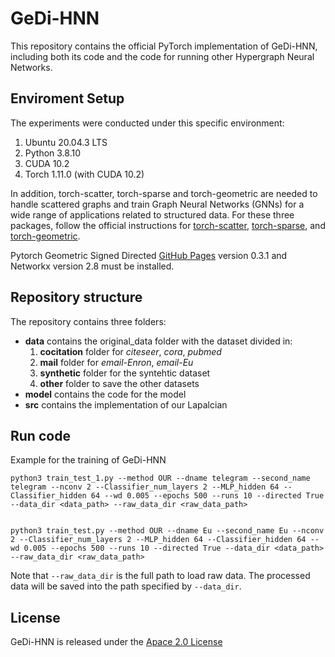 # GeDi-HNN

This repository contains the official PyTorch implementation of GeDi-HNN, including both its code and the code for running other Hypergraph Neural Networks.

## Enviroment Setup
The experiments were conducted under this specific environment:

1. Ubuntu 20.04.3 LTS
2. Python 3.8.10
3. CUDA 10.2
4. Torch 1.11.0 (with CUDA 10.2)


In addition, torch-scatter, torch-sparse and torch-geometric are needed to handle scattered graphs and train Graph Neural Networks (GNNs) for a wide range of applications related to structured data. For these three packages, follow the official instructions for [torch-scatter](https://github.com/rusty1s/pytorch_scatter), [torch-sparse](https://github.com/rusty1s/pytorch_sparse), and [torch-geometric](https://pytorch-geometric.readthedocs.io/en/latest/notes/installation.html).

Pytorch Geometric Signed Directed [GitHub Pages](https://github.com/SherylHYX/pytorch_geometric_signed_directed) version 0.3.1 and Networkx version 2.8 must be installed.

## Repository structure

The repository contains three folders:
- **data** contains the original_data folder with the dataset divided in:
   1. **cocitation** folder for *citeseer*, *cora*, *pubmed*
   2. **mail** folder for *email-Enron*, *email-Eu*
   3. **synthetic** folder for the syntehtic dataset
   4. **other** folder to save the other datasets
- **model** contains the code for the model
- **src** contains the implementation of our Lapalcian

## Run code

Example for the training of GeDi-HNN

```
python3 train_test_1.py --method OUR --dname telegram --second_name telegram --nconv 2 --Classifier_num_layers 2 --MLP_hidden 64 --Classifier_hidden 64 --wd 0.005 --epochs 500 --runs 10 --directed True --data_dir <data_path> --raw_data_dir <raw_data_path>


python3 train_test.py --method OUR --dname Eu --second_name Eu --nconv 2 --Classifier_num_layers 2 --MLP_hidden 64 --Classifier_hidden 64 --wd 0.005 --epochs 500 --runs 10 --directed True --data_dir <data_path> --raw_data_dir <raw_data_path>
```

Note that ```--raw_data_dir``` is the full path to load raw data. The processed data will be saved into the path specified by ```--data_dir```.


## License

GeDi-HNN is released under the [Apace 2.0 License](https://choosealicense.com/licenses/mit/)
